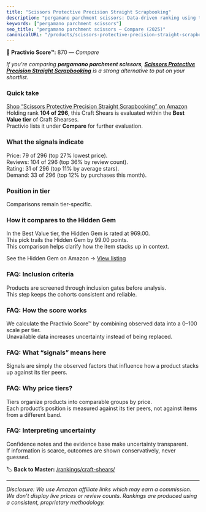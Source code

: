 ```yaml
---
title: "Scissors Protective Precision Straight Scrapbooking"
description: "pergamano parchment scissors: Data-driven ranking using the Practivio Score™. Positioned by quality, value, demand, findability, momentum."
keywords: ["pergamano parchment scissors"]
seo_title: "pergamano parchment scissors — Compare (2025)"
canonicalURL: "/products/scissors-protective-precision-straight-scrapbooking-B0C7LSRQ4R/"
---
```


**🛒 Practivio Score™:** 870 — _Compare_


*If you're comparing **pergamano parchment scissors**, **[Scissors Protective Precision Straight Scrapbooking](https://www.amazon.com/dp/B0C7LSRQ4R?tag=practivio-20)** is a strong alternative to put on your shortlist.*
### Quick take
[Shop “Scissors Protective Precision Straight Scrapbooking” on Amazon](https://www.amazon.com/dp/B0C7LSRQ4R?tag=practivio-20)
Holding rank **104 of 296**, this Craft Shears is evaluated within the **Best Value tier** of Craft Shearses.  
Practivio lists it under **Compare** for further evaluation.

### What the signals indicate
Price: 79 of 296 (top 27% lowest price).  
Reviews: 104 of 296 (top 36% by review count).  
Rating: 31 of 296 (top 11% by average stars).  
Demand: 33 of 296 (top 12% by purchases this month).

### Position in tier
Comparisons remain tier-specific.

### How it compares to the Hidden Gem
In the Best Value tier, the Hidden Gem is rated at 969.00.  
This pick trails the Hidden Gem by 99.00 points.  
This comparison helps clarify how the item stacks up in context.  

See the Hidden Gem on Amazon → [View listing](https://www.amazon.com/dp/B07TT1SFYL?tag=practivio-20)

### FAQ: Inclusion criteria
Products are screened through inclusion gates before analysis.  
This step keeps the cohorts consistent and reliable.

### FAQ: How the score works
We calculate the Practivio Score™ by combining observed data into a 0–100 scale per tier.  
Unavailable data increases uncertainty instead of being replaced.

### FAQ: What “signals” means here
Signals are simply the observed factors that influence how a product stacks up against its tier peers.

### FAQ: Why price tiers?
Tiers organize products into comparable groups by price.  
Each product’s position is measured against its tier peers, not against items from a different band.

### FAQ: Interpreting uncertainty
Confidence notes and the evidence base make uncertainty transparent.  
If information is scarce, outcomes are shown conservatively, never guessed.

<!-- Missing template for Compare/CompareWithinPriceClass -->


🏷️ **Back to Master:** [/rankings/craft-shears/](/rankings/craft-shears/)

---
_Disclosure: We use Amazon affiliate links which may earn a commission. We don’t display live prices or review counts. Rankings are produced using a consistent, proprietary methodology._
